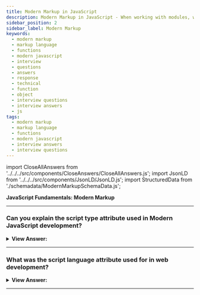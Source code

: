```yaml
---
title: Modern Markup in JavaScript
description: Modern Markup in JavaScript - When working with modules, we use the script type attribute in Modern JavaScript. Frontend Developer Interview Questions n Answers
sidebar_position: 2
sidebar_label: Modern Markup
keywords:
  - modern markup
  - markup language
  - functions
  - modern javascript
  - interview
  - questions
  - answers
  - response
  - technical
  - function
  - object
  - interview questions
  - interview answers
  - js
tags:
  - modern markup
  - markup language
  - functions
  - modern javascript
  - interview answers
  - interview questions
---
```


<!-- Notes: Passed Rich Snippets validation. -->

import CloseAllAnswers from '../../../src/components/CloseAnswers/CloseAllAnswers.js';
import JsonLD from '../../../src/components/JsonLD/JsonLD.js';
import StructuredData from './schemadata/ModernMarkupSchemaData.js';

<JsonLD data={StructuredData} />

<head>
  <title>Modern Markup | JavaScript Frontend Phone Interview Answers</title>
</head>

**JavaScript Fundamentals: Modern Markup**

<CloseAllAnswers />

---

### Can you explain the script type attribute used in Modern JavaScript development?

<details>
  <summary><strong>View Answer:</strong></summary>
  <div>
  <div><strong>Interview Response:</strong> When working with modules, we use the script type attribute in Modern JavaScript.</div><br />
  <div><strong>Technical Response:</strong> We use the script type attribute in Modern JavaScript development to create JavaScript Modules. The old HTML standard, HTML4, required a script to have a type. Usually, it was type="text/javascript", but we no longer use that implementation.
  </div>
  </div><br />
  <div><strong className="codeExample">Code Example:</strong> JavaScript type attribute<br /><br /></div>
  
  <div></div>

```html
<html>
  <body>
    <script type="text/javascript">
      // <-- this is the script type attribute
      <!--
      document.write('Hello JavaScript!');
      //-->
    </script>
  </body>
</html>
```

</details>

---

### What was the script language attribute used for in web development?

<details>
  <summary><strong>View Answer:</strong></summary>
  <div>
  <div><strong>Interview Response:</strong> This property displays the language of the script. According to the MDN, we no longer utilize it since it is <em>deprecated</em>.</div><br />
  <div><strong>Technical Response:</strong> We use the language attribute to mention the scripting language. Typically, its value equates to JavaScript. Although recent versions of HTML (and XHTML, its successor) have phased out using this attribute. You may still find this in older applications on the web, and we should use it in Modern web applications.
  </div>
  </div><br />
  <div><strong className="codeExample">Code Example:</strong> JavaScript type attribute<br /><br /></div>
  
  <div></div>

```html
<html>
  <body>
    <script language="javascript">
      // <-- this is the script language attribute
      <!--
      document.write('Hello JavaScript!');
      //-->
    </script>
  </body>
</html>
```

</details>

---
